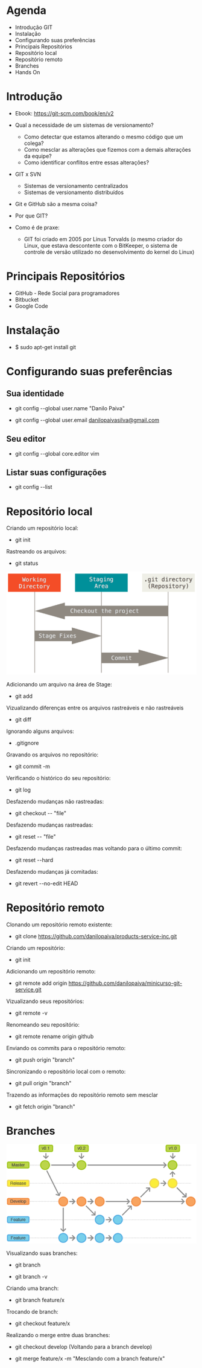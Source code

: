 # Agenda

* Introdução GIT
* Instalação
* Configurando suas preferências
* Principais Repositórios
* Repositório local
* Repositório remoto
* Branches
* Hands On

# Introdução

* Ebook: https://git-scm.com/book/en/v2

* Qual a necessidade de um sistemas de versionamento?
  - Como detectar que estamos alterando o mesmo código que um colega?
  - Como mesclar as alterações que fizemos com a demais alterações da equipe?
  - Como identificar conflitos entre essas alterações?

* GIT x SVN
  - Sistemas de versionamento centralizados
  - Sistemas de versionamento distribuídos

* Git e GitHub são a mesma coisa?

* Por que GIT?

* Como é de praxe:
  - GIT foi criado em 2005 por Linus Torvalds (o mesmo criador do Linux, que estava descontente com o BitKeeper, o sistema de controle de versão utilizado no desenvolvimento do kernel do Linux)

# Principais Repositórios

* GitHub - Rede Social para programadores
* Bitbucket
* Google Code

# Instalação

* $ sudo apt-get install git

# Configurando suas preferências

## Sua identidade

* git config --global user.name "Danilo Paiva"

* git config --global user.email danilopaivasilva@gmail.com

## Seu editor

* git config --global core.editor vim

## Listar suas configurações

* git config --list

# Repositório local

Criando um repositório local:

* git init

Rastreando os arquivos:

* git status

![StagingArea](images/StagingArea.png)

Adicionando um arquivo na área de Stage:

* git add

Vizualizando diferenças entre os arquivos rastreáveis e não rastreáveis

* git diff

Ignorando alguns arquivos:

* .gitignore

Gravando os arquivos no repositório:

* git commit -m <mensagem>

Verificando o histórico do seu repositório:

* git log

Desfazendo mudanças não rastreadas:

* git checkout -- "file"

Desfazendo mudanças rastreadas:

* git reset -- "file"

Desfazendo mudanças rastreadas mas voltando para o último commit:

* git reset --hard

Desfazendo mudanças já comitadas:

* git revert --no-edit HEAD

# Repositório remoto

Clonando um repositório remoto existente:

* git clone https://github.com/danilopaiva/products-service-inc.git

Criando um repositório:

* git init

Adicionando um repositório remoto:

* git remote add origin https://github.com/danilopaiva/minicurso-git-service.git

Vizualizando seus repositórios:

* git remote -v

Renomeando seu repositório:

* git remote rename origin github

Enviando os commits para o repositório remoto:

* git push origin "branch" 

Sincronizando o repositório local com o remoto:

* git pull origin "branch"

Trazendo as informações do repositório remoto sem mesclar

* git fetch origin "branch"

# Branches

![branches](images/branches.png)

Visualizando suas branches:

* git branch

* git branch -v

Criando uma branch:

* git branch feature/x

Trocando de branch:

* git checkout feature/x

Realizando o merge entre duas branches:

* git checkout develop (Voltando para a branch develop)

* git merge feature/x -m "Mesclando com a branch feature/x"
